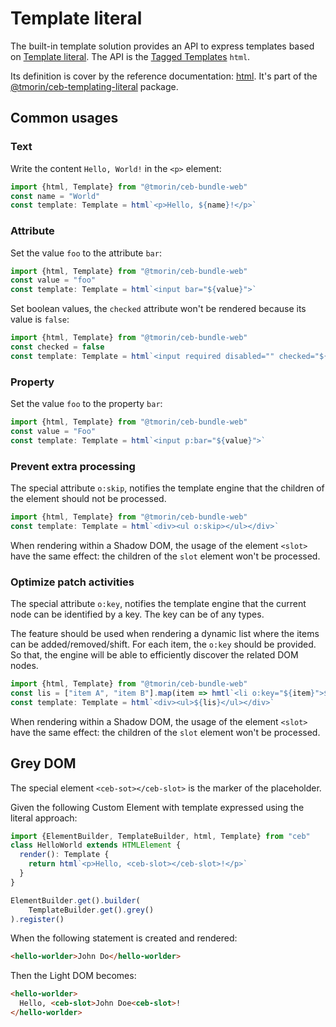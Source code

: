 # Template literal

The built-in template solution provides an API to express templates based on [Template literal].
The API is the [Tagged Templates] `html`.

[Template literal]: template_literal.md
[Tagged Templates]: https://developer.mozilla.org/en-US/docs/Web/JavaScript/Reference/Template_literals#tagged_templates

Its definition is cover by the reference documentation: [html](../api/modules/_tmorin_ceb_templating_literal.html#html).
It's part of the [@tmorin/ceb-templating-literal](https://www.npmjs.com/package/@tmorin/ceb-templating-literal) package.

## Common usages

### Text

Write the content `Hello, World!` in the `<p>` element:

```typescript
import {html, Template} from "@tmorin/ceb-bundle-web"
const name = "World"
const template: Template = html`<p>Hello, ${name}!</p>`
```

### Attribute

Set the value `foo` to the attribute `bar`:

```typescript
import {html, Template} from "@tmorin/ceb-bundle-web"
const value = "foo"
const template: Template = html`<input bar="${value}">`
```

Set boolean values, the `checked` attribute won't be rendered because its value is `false`:

```typescript
import {html, Template} from "@tmorin/ceb-bundle-web"
const checked = false
const template: Template = html`<input required disabled="" checked="${checked}">`
```

### Property

Set the value `foo` to the property `bar`:

```typescript
import {html, Template} from "@tmorin/ceb-bundle-web"
const value = "Foo"
const template: Template = html`<input p:bar="${value}">`
```

### Prevent extra processing

The special attribute `o:skip`, notifies the template engine that the children of the element should not be processed.

```typescript
import {html, Template} from "@tmorin/ceb-bundle-web"
const template: Template = html`<div><ul o:skip></ul></div>`
```

When rendering within a Shadow DOM, the usage of the element `<slot>` have the same effect: the children of the `slot` element won't be processed.

### Optimize patch activities

The special attribute `o:key`, notifies the template engine that the current node can be identified by a key.
The key can be of any types.

The feature should be used when rendering a dynamic list where the items can be added/removed/shift.
For each item, the `o:key` should be provided.
So that, the engine will be able to efficiently discover the related DOM nodes. 

```typescript
import {html, Template} from "@tmorin/ceb-bundle-web"
const lis = ["item A", "item B"].map(item => hmtl`<li o:key="${item}">${item}</li>`)
const template: Template = html`<div><ul>${lis}</ul></div>`
```

When rendering within a Shadow DOM, the usage of the element `<slot>` have the same effect: the children of the `slot` element won't be processed.

## Grey DOM

The special element `<ceb-sot></ceb-slot>` is the marker of the placeholder.

Given the following Custom Element with template expressed using the literal approach:
```typescript
import {ElementBuilder, TemplateBuilder, html, Template} from "ceb"
class HelloWorld extends HTMLElement {
  render(): Template {
    return html`<p>Hello, <ceb-slot></ceb-slot>!</p>`
  }
}

ElementBuilder.get().builder(
    TemplateBuilder.get().grey()
).register()
```

When the following statement is created and rendered:
```html
<hello-worlder>John Do</hello-worlder>
```

Then the Light DOM becomes:
```html
<hello-worlder>
  Hello, <ceb-slot>John Doe<ceb-slot>!
</hello-worlder>
```
